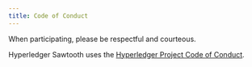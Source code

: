 ```yaml
---
title: Code of Conduct
---
```


When participating, please be respectful and courteous.

Hyperledger Sawtooth uses the [Hyperledger Project Code of
Conduct](https://wiki.hyperledger.org/community/hyperledger-project-code-of-conduct).

<!--
  Licensed under Creative Commons Attribution 4.0 International License
  https://creativecommons.org/licenses/by/4.0/
-->
